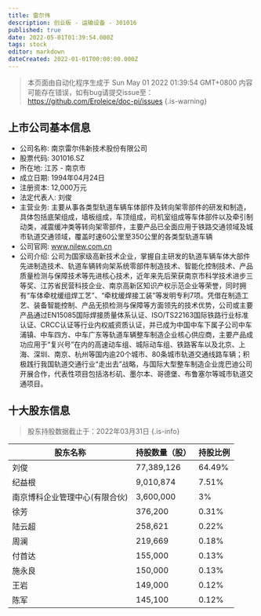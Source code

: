```yaml
---
title: 雷尔伟
description: 创业板 - 运输设备 - 301016
published: true
date: 2022-05-01T01:39:54.000Z
tags: stock
editor: markdown
dateCreated: 2022-01-01T00:00:00.000Z
---
```


> 本页面由自动化程序生成于 Sun May 01 2022 01:39:54 GMT+0800
> 内容可能存在错误，如有bug请提交issue至：https://github.com/Eroleice/doc-pi/issues
{.is-warning}

## 上市公司基本信息
- 公司名称: 南京雷尔伟新技术股份有限公司
- 股票代码: 301016.SZ
- 所在地: 江苏 - 南京市
- 成立日期: 1994年04月24日
- 注册资本: 12,000万元
- 法定代表人: 刘俊
- 主营业务: 主要从事各类型轨道车辆车体部件及转向架零部件的研发和制造，具体包括底架组成，墙板组成，车顶组成，司机室组成等车体部件以及牵引制动类，减震缓冲类等转向架零部件，主要产品已全面应用于铁路交通领域及城市轨道交通领域，覆盖时速60公里至350公里的各类型轨道车辆
- 公司官网: www.njlew.com.cn
- 公司介绍: 公司为国家级高新技术企业，掌握自主研发的轨道车辆车体大部件先进制造技术、轨道车辆转向架系统零部件制造技术、智能化控制技术、产品质量检测与保障技术等先进核心技术，近年来先后荣获南京市科学技术进步三等奖、江苏省民营科技企业、南京高新区知识产权示范企业等荣誉，同时拥有“车体牵枕缓组焊工艺”、“牵枕缓焊接工装”等发明专利7项。凭借在制造工艺、装备智能控制、产品无损检测与保障等方面领先的技术优势，公司或主要产品通过EN15085国际焊接质量体系认证、ISO/TS22163国际铁路行业标准认证、CRCC认证等行业内权威资质认证，并已成为中国中车下属子公司中车浦镇、中车四方、中车广东等轨道车辆整车制造企业核心供应商，主要产品成功应用于“复兴号”在内的高速动车组、城际动车组、铁路客车以及北京、上海、深圳、南京、杭州等国内逾20个城市、80条城市轨道交通线路车辆；积极践行我国轨道交通行业“走出去”战略，与国际大型整车制造企业庞巴迪公司开展合作，代表性项目包括洛杉矶、墨尔本、哥德堡、布鲁塞尔等城市轨道交通项目。


## 十大股东信息
> 股东持股数据截止于：2022年03月31日
{.is-info}

| 股东名称 | 持股数量（股） | 持股比例 |
| --- | --- | --- |
| 刘俊 | 77,389,126 | 64.49% |
| 纪益根 | 9,010,874 | 7.51% |
| 南京博科企业管理中心(有限合伙) | 3,600,000 | 3% |
| 徐芳 | 376,200 | 0.31% |
| 陆云超 | 258,621 | 0.22% |
| 周澜 | 219,669 | 0.18% |
| 付首达 | 155,000 | 0.13% |
| 施永良 | 150,000 | 0.13% |
| 王岩 | 149,000 | 0.12% |
| 陈军 | 145,100 | 0.12% |




